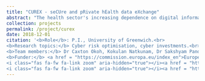 ```yaml
---
title: "CUREX - seCUre and pRivate hEalth data eXchange"
abstract: "The health sector's increasing dependence on digital information and communication infrastructures renders it vulnerable to threats to privacy and cybersecurity, especially as the theft of health data has become particularly lucrative for cyber criminals. At the same time, a breach of integrity of health data can have **dramatic consequences for the patients affected**. CUREX addresses comprehensively the protection of the confidentiality and integrity of health data by producing a novel, flexible and scalable situational awareness-oriented platform. It allows a healthcare provider to assess the realistic cybersecurity and privacy risks they are exposed to and **suggest mathematically optimal strategies for addressing these risks with safeguards tailored specifically for each business case and application**. CUREX is fully GDPR compliant by design. At its core, a decentralised architecture enhanced with a private blockchain infrastructure ensures the integrity of the risk assessment process and of all data transactions that occur between the diverse range of stakeholders involved. Crucially, CUREX expands beyond technical measures and places emphasis also on improving cyber hygiene through training and raising awareness activities for a healthcare institution’s personnel. Its validation focuses on the highly challenging condition of (cross-border) health data exchange, spanning **patient cross-border mobility**, **remote healthcare**, and **data exchange for research**. CUREX consortium will also utilise the outcomes of the well-known MyHealthMyData project in a dedicated demonstration that will use their blockchain-enabled platform which will control the actual data exchange. We envisage that CUREX will impact the European market developing one of the first blockchain platform for risk assessment management under the GDPR."
collection: projects
permalink: /project/curex
date: 2018-12-01
citation: '<b>Role</b>: P.I., University of Greenwich.<br>
<b>Research topics:</b> Cyber risk optimisation, cyber investments.<br>
<b>Team members:</b> Dr Caxton Okoh, Kokulan Natkunam, Dr Sakshyam Panda, Claire Stretch.<br> 
<b>Funder:</b> <a href = "https://commission.europa.eu/index_en">European Commission</a> as part of the <a href = "https://cinea.ec.europa.eu/programmes/horizon-europe/h2020-programme_en">H2020 programme</a> with Grant agreement ID 826404.<br>
<i class="fas fa-fw fa-link zoom" aria-hidden="true"></i><a href = "https://curex-project.eu">project website</a>
<i class="fas fa-fw fa-link zoom" aria-hidden="true"></i><a href = "https://cordis.europa.eu/project/id/826404">cordis</a>'
---
```

